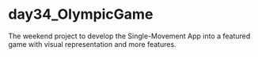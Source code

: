 # day34_OlympicGame
The weekend project to develop the Single-Movement App into a featured game with visual representation and more features.
